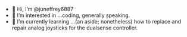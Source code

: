 - 👋 Hi, I’m @juneffrey6887
- 👀 I’m interested in ...coding, generally speaking. 
- 🌱 I’m currently learning ...(an aside; nonetheless) how to replace and repair analog joysticks for the dualsense controller. 
